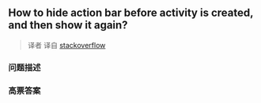 ## How to hide action bar before activity is created, and then show it again?

> 译者 译自 [stackoverflow](http://stackoverflow.com/questions/8500283/how-to-hide-action-bar-before-activity-is-created-and-then-show-it-again) 

### 问题描述 

### 高票答案 

